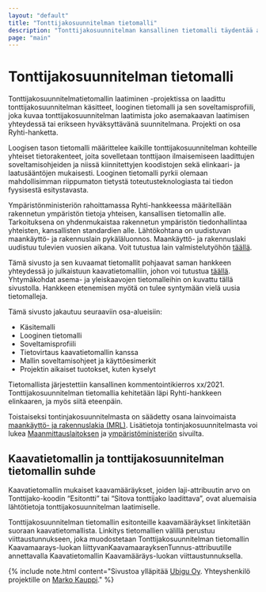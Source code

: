 ```yaml
---
layout: "default"
title: "Tonttijakosuunnitelman tietomalli"
description: "Tonttijakosuunnitelman kansallinen tietomalli täydentää aiempia kaavatietomalleja"
page: "main"
---
```

# Tonttijakosuunnitelman tietomalli

Tonttijakosuunnitelmatietomallin laatiminen -projektissa on laadittu tonttijakosuunnitelman käsitteet, looginen tietomalli ja sen soveltamisprofiili, joka kuvaa tonttijakosuunnitelman laatimista joko asemakaavan laatimisen yhteydessä tai erikseen hyväksyttävänä suunnitelmana. Projekti on osa Ryhti-hanketta. 

Loogisen tason tietomalli määrittelee kaikille tonttijakosuunnitelman kohteille yhteiset tietorakenteet, joita sovelletaan tonttijaon ilmaisemiseen laadittujen soveltamisohjeiden ja niissä kiinnitettyjen koodistojen sekä elinkaari- ja laatusääntöjen mukaisesti. Looginen tietomalli pyrkii olemaan mahdollisimman riippumaton tietystä toteutusteknologiasta tai tiedon fyysisestä esitystavasta.

Ympäristönministeriön rahoittamassa Ryhti-hankkeessa määritellään rakennetun ympäristön tietoja yhteisen, kansallisen tietomallin alle. Tarkoituksena on yhdenmukaistaa rakennetun ympäristön tiedonhallintaa yhteisten, kansallisten standardien alle. Lähtökohtana on uudistuvan maankäyttö- ja rakennuslain pykäläluonnos. Maankäyttö- ja rakennuslaki uudistuu tulevien vuosien aikana. Voit tutustua lain valmistelutyöhön [täällä](https://www.mrluudistus.fi).

Tämä sivusto ja sen kuvaamat tietomallit pohjaavat saman hankkeen yhteydessä jo julkaistuun kaavatietomalliin, johon voi tutustua [täällä](https://kaavatietomalli.fi/). Yhtymäkohdat asema- ja yleiskaavojen tietomalleihin on kuvattu tällä sivustolla. Hankkeen etenemisen myötä on tulee syntymään vielä uusia tietomalleja.

Tämä sivusto jakautuu seuraaviin osa-alueisiin:
- Käsitemalli
- Looginen tietomalli
- Soveltamisprofiili
- Tietovirtaus kaavatietomallin kanssa
- Mallin soveltamisohjeet ja käyttöesimerkit
- Projektin aikaiset tuotokset, kuten kyselyt

Tietomallista järjestettiin kansallinen kommentointikierros xx/2021. Tonttijakosuunnitelman tietomallia kehitetään läpi Ryhti-hankkeen elinkaaren, ja myös siitä eteenpäin. 

Toistaiseksi tontinjakosuunnitelmasta on säädetty osana lainvoimaista [maankäyttö- ja rakennuslakia (MRL)](https://www.finlex.fi/fi/laki/ajantasa/1999/19990132). Lisätietoja tontinjakosuunnitelmasta voi lukea [Maanmittauslaitoksen](https://www.mml.fi) ja [ympäristöministeriön](https://www.ym.fi) sivuilta. 

## Kaavatietomallin ja tonttijakosuunnitelman tietomallin suhde

Kaavatietomallin mukaiset kaavamääräykset, joiden laji-attribuutin arvo on Tonttijako-koodin “Esitontti” tai “Sitova tonttijako laadittava”, ovat aluemaisia lähtötietoja tonttijakosuunnitelman laatimiselle.

Tonttijakosuunnitelman tietomallin esitonteille kaavamääräykset linkitetään suoraan kaavatietomallista. Linkitys tietomallien välillä perustuu viittaustunnukseen, joka muodostetaan Tonttijakosuunnitelman tietomallin Kaavamaarays-luokan liittyvanKaavamaarayksenTunnus-attribuutille annettavalla Kaavatietomallin Kaavamääräys-luokan viittaustunnuksella.

{% include note.html content="Sivustoa ylläpitää [Ubigu Oy](https://www.ubigu.fi). Yhteyshenkilö projektille on [Marko Kauppi](marko.kauppi@ubigu.fi)." %}
